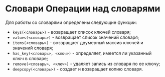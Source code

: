 Словари
Операции над словарями
======================

Для работы со словарями определены следующие функции:

* `keys(<словарь>)` - возвращает список ключей словаря;
* `values(<словарь>)` - возвращает список значений словаря;
* `items(<словарь>)` - возвращает двумерный массив ключей и значений словаря;
* `has_key(<словарь>, <ключ>)` - определяет, имеется ли указанный ключ в словаре;
* `remove(<словарь>, <ключ>)` - удаляет запись из словаря по ее ключу;
* `deepcopy(<словарь>)` - создает и возвращает копию словаря.
